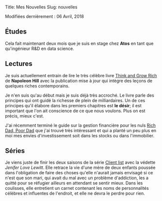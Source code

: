Title: Mes Nouvelles
Slug: nouvelles

Modifiées dernièrement : 06 Avril, 2018

## Études
Cela fait maintenant deux mois que je suis en stage chez **Atos** en tant que qu'ingénieur R&D en data science.

## Lectures
Je suis actuellement entrain de lire le très célèbre livre [Think and Grow Rich](https://en.wikipedia.org/wiki/Think_and_Grow_Rich) de **Napoleon Hill** avec la publication mise à jour qui intègre des leçons de quelques riches contemporains.

Je n'en suis qu'au début mais je suis déjà très accroché. Le livre parle des principes qui ont guidé la richesse de plein de milliardaires. Un de ces principes qu'il élabore dans les premiers chapitres est **le désir**; il est important que l'on ait conscience de ce que nous voulons. Plus on est précis, mieux c'est.

J'ai récemment terminé le guide sur la gestion financière pour les nuls [Rich Dad, Poor Dad](https://en.wikipedia.org/wiki/Rich_Dad_Poor_Dad) que j'ai trouvé très intéressant et qui a planté un peu plus en moi mes envies d'investissement soit dans les stocks ou dans l'immobilier.

## Séries
Je viens juste de finir les deux saisons de la série [Client list](http://www.allocine.fr/series/ficheserie_gen_cserie=10417.html) avec la védette *Jenifer Love Lewitt*. Elle retrace la vie d'une mère de deux enfants poussée dans l'obligation de faire des choses qu'elle n'aurait jamais envisagé si ce n'est que son mari, qui avait du mal avec un problème d'addiction, les a quitté pour se réfugier ailleurs en attendant se sentir mieux. Dans les coulisses, elle entretient un carnet contenant les noms de personnalités célèbres et influentes de l'endroit, et elle ne devra le perdre pour rien.
